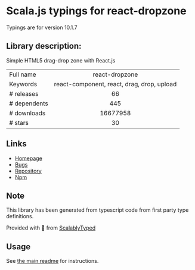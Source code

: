 
# Scala.js typings for react-dropzone

Typings are for version 10.1.7

## Library description:
Simple HTML5 drag-drop zone with React.js

|                    |                 |
| ------------------ | :-------------: |
| Full name          | react-dropzone |
| Keywords           | react-component, react, drag, drop, upload |
| # releases         | 66 |
| # dependents       | 445 |
| # downloads        | 16677958 |
| # stars            | 30 |

## Links
- [Homepage](https://github.com/react-dropzone/react-dropzone)
- [Bugs](https://github.com/react-dropzone/react-dropzone/issues)
- [Repository](https://github.com/react-dropzone/react-dropzone)
- [Npm](https://www.npmjs.com/package/react-dropzone)
    


## Note
This library has been generated from typescript code from first party type definitions.

Provided with :purple_heart: from [ScalablyTyped](https://github.com/oyvindberg/ScalablyTyped)

## Usage
See [the main readme](../../readme.md) for instructions.


